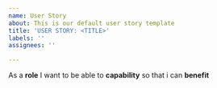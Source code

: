 ```yaml
---
name: User Story
about: This is our default user story template
title: 'USER STORY: <TITLE>'
labels: ''
assignees: ''

---
```


As a **role** I want to be able to **capability** so that  i can **benefit**
